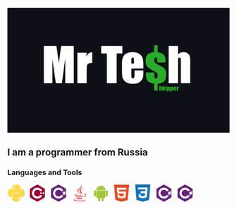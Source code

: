 ![Header](https://github.com/MrTesh/MrTesh/blob/main/assets/logo.png)

## I am a programmer from Russia 

### Languages and Tools
<!-- ![Python](https://img.shields.io/badge/-Python-090D28?style=for-the-badge&logo=python&logoColor=43DFF7)
![C++](https://img.shields.io/badge/-C++-090D28?style=for-the-badge&logo=C%2b%2b&logoColor=0065D9)
![SQL](https://img.shields.io/badge/-Sql-090D28?style=for-the-badge&logo=mysql&logoColor=43DFF7)
тут ещё добавлю иконки -->

<div>
  <img src="https://github.com/devicons/devicon/blob/master/icons/python/python-plain.svg" title="Python" alt="Python" width="40" height="40"/>&nbsp;
  <img src="https://github.com/devicons/devicon/blob/master/icons/cplusplus/cplusplus-plain.svg" title="C++" alt="C++" width="40" height="40"/>&nbsp;
  <img src="https://github.com/devicons/devicon/blob/master/icons/csharp/csharp-plain.svg" title="C#" alt="C#" width="40" height="40"/>&nbsp;
  <img src="https://github.com/devicons/devicon/blob/master/icons/java/java-plain.svg" title="Java" alt="Java" width="40" height="40"/>&nbsp;
  <img src="https://github.com/devicons/devicon/blob/master/icons/android/android-plain.svg" title="Android" alt="Android" width="40" height="40"/>&nbsp;
  <img src="https://github.com/devicons/devicon/blob/master/icons/html5/html5-plain.svg" title="html" alt="html" width="40" height="40"/>&nbsp;
  <img src="https://github.com/devicons/devicon/blob/master/icons/css3/css3-plain.svg" title="Css" alt="Css" width="40" height="40"/>&nbsp;
  <img src="https://github.com/devicons/devicon/blob/master/icons/csharp/csharp-plain.svg" title="Unity" alt="Unity" width="40" height="40"/>&nbsp;
  <img src="https://github.com/devicons/devicon/blob/master/icons/csharp/csharp-plain.svg" title="libgdx" alt="libgdx" width="40" height="40"/>&nbsp;
</div>
<!-- Follow 
и тут -->